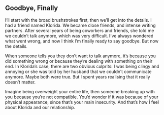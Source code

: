 ## Goodbye, Finally

I’ll start with the broad brushstrokes first, then we’ll get into the details. I had a friend named Klorida. We became close friends, and intense writing partners. After several years of being coworkers and friends, she told me we couldn’t talk anymore, which was very difficult. I’ve always wondered what went wrong, and now I think I’m finally ready to say goodbye. But now the details.

When someone tells you they don’t want to talk anymore, it’s because you did something wrong or because they’re dealing with something on their end. In Klorida’s case, there are two obvious culprits: I was being clingy and annoying or she was told by her husband that we couldn’t communicate anymore. Maybe both were true. But I spent years realising that it really doesn’t matter.

Imagine being overweight your entire life, then someone breaking up with you because you’re not compatible. You’d wonder if it was because of your physical appearance, since that’s your main insecurity. And that’s how I feel about Klorida and our relationship. 

